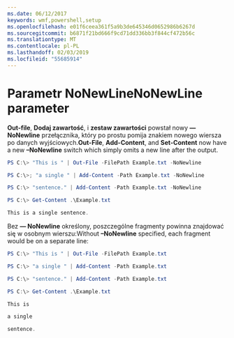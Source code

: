 ```yaml
---
ms.date: 06/12/2017
keywords: wmf,powershell,setup
ms.openlocfilehash: e01f6ceea361f5a9b3de645346d0652986b6267d
ms.sourcegitcommit: b6871f21bd666f9cd71dd336bb3f844cf472b56c
ms.translationtype: MT
ms.contentlocale: pl-PL
ms.lasthandoff: 02/03/2019
ms.locfileid: "55685914"
---
```

# <a name="nonewline-parameter"></a><span data-ttu-id="b9ac4-102">Parametr NoNewLine</span><span class="sxs-lookup"><span data-stu-id="b9ac4-102">NoNewLine parameter</span></span>
<span data-ttu-id="b9ac4-103">**Out-file**, **Dodaj zawartość**, i **zestaw zawartości** powstał nowy **— NoNewline** przełącznika, który po prostu pomija znakiem nowego wiersza po danych wyjściowych.</span><span class="sxs-lookup"><span data-stu-id="b9ac4-103">**Out-File**, **Add-Content**, and **Set-Content** now have a new **–NoNewline** switch which simply omits a new line after the output.</span></span>
```powershell
PS C:\> "This is " | Out-File -FilePath Example.txt -NoNewline

PS C:\>; "a single " | Add-Content -Path Example.txt -NoNewline

PS C:\> "sentence." | Add-Content -Path Example.txt -NoNewline

PS C:\> Get-Content .\Example.txt

This is a single sentence.
```
<span data-ttu-id="b9ac4-104">Bez **— NoNewline** określony, poszczególne fragmenty powinna znajdować się w osobnym wierszu:</span><span class="sxs-lookup"><span data-stu-id="b9ac4-104">Without **–NoNewline** specified, each fragment would be on a separate line:</span></span>
```powershell
PS C:\> "This is " | Out-File -FilePath Example.txt

PS C:\> "a single " | Add-Content -Path Example.txt

PS C:\> "sentence." | Add-Content -Path Example.txt

PS C:\> Get-Content .\Example.txt

This is

a single

sentence.
```
